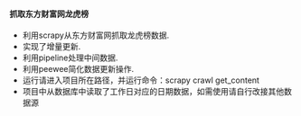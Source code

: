 #### 抓取东方财富网龙虎榜


* 利用scrapy从东方财富网抓取龙虎榜数据.
* 实现了增量更新.
* 利用pipeline处理中间数据.
* 利用peewee简化数据更新操作.
* 运行请进入项目所在路径，并运行命令：scrapy crawl get_content
* 项目中从数据库中读取了工作日对应的日期数据，如需使用请自行改接其他数据源

